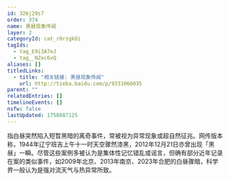 ```yaml
---
id: 326j29s7
order: 374
name: 黑昼现象传闻
layer: 2
categoryId: cat_r0rzgkOi
tagIds:
  - tag_E9i3A7eJ
  - tag__NZec6vQ
aliases: []
titledLinks:
  - title: "相关链接: 黑昼现象传闻"
    url: http://tieba.baidu.com/p/9331066035
parent: ""
relatedEntries: []
timelineEvents: []
nsfw: false
lastUpdated: 1758087125
---
```


指白昼突然陷入短暂黑暗的离奇事件，常被视为异常现象或超自然征兆。网传版本称，1944年辽宁班吉上午十一时天空骤然漆黑，2012年12月21日亦曾出现「黑昼」一瞬。尽管这些案例多被认为是集体性记忆错乱或谣言，但确有部分近年记录在案的类似事件，如2009年北京、2013年南京、2023年合肥的白昼骤暗，科学界一般认为是强对流天气与热异常所致。
